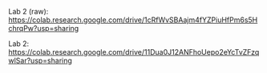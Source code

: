 Lab 2 (raw): https://colab.research.google.com/drive/1cRfWvSBAajm4fYZPiuHfPm6s5HchrqPw?usp=sharing

Lab 2: https://colab.research.google.com/drive/11Dua0J12ANFhoUepo2eYcTvZFzqwlSar?usp=sharing

